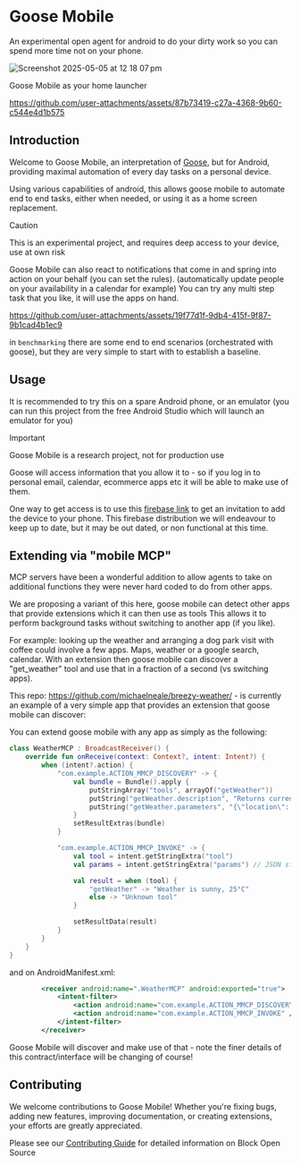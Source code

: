 # Goose Mobile

An experimental open agent for android to do your dirty work so you can spend more time not on your phone.

![Screenshot 2025-05-05 at 12 18 07 pm](https://github.com/user-attachments/assets/22b11dd7-0adf-428b-94db-6c1afc600b3e)

Goose Mobile as your home launcher 

https://github.com/user-attachments/assets/87b73419-c27a-4368-9b60-c544e4d1b575


## Introduction
Welcome to Goose Mobile, an interpretation of [Goose](https://github.com/block/goose), but for Android, providing maximal automation of every day tasks on a personal device.

Using various capabilities of android, this allows goose mobile to automate end to end tasks, 
either when needed, or using it as a home screen replacement.

> [!CAUTION]
> This is an experimental project, and requires deep access to your device, use at own risk

Goose Mobile can also react to notifications that come in and spring into action on your behalf (you can set the rules).
(automatically update people on your availability in a calendar for example)
You can try any multi step task that you like, it will use the apps on hand.

https://github.com/user-attachments/assets/19f77d1f-9db4-415f-9f87-9b1cad4b1ec9

in `benchmarking` there are some end to end scenarios (orchestrated with goose), but they are very simple to start with to establish a baseline.

## Usage 

It is recommended to try this on a spare Android phone, or an emulator (you can run this project from the free Android Studio which will launch an emulator for you)

> [!IMPORTANT]  
> Goose Mobile is a research project, not for production use

Goose will access information that you allow it to - so if you log in to personal email, calendar, ecommerce apps etc it will be able to make use of them.

One way to get access is to use this <a href="https://appdistribution.firebase.google.com/pub/i/3f111ea732d5f7f6">firebase link</a> to get an invitation to add the device to your phone. 
This firebase distribution we will endeavour to keep up to date, but it may be out dated, or non functional at this time.

## Extending via "mobile MCP"

MCP servers have been a wonderful addition to allow agents to take on additional functions they were never
hard coded to do from other apps. 

We are proposing a variant of this here, goose mobile can detect other apps that provide extensions which it can then use as tools
This allows it to perform background tasks without switching to another app (if you like).

For example: looking up the weather and arranging a dog park visit with coffee could involve a few apps. Maps, weather or a google search, calendar. 
With an extension then goose mobile can discover a "get_weather" tool and use that in a fraction of a second (vs switching apps).

This repo: https://github.com/michaelneale/breezy-weather/ - is currently an example of a very simple app that provides an extension that goose mobile can discover:


You can extend goose mobile with any app as simply as the following:

```kotlin
class WeatherMCP : BroadcastReceiver() {
    override fun onReceive(context: Context?, intent: Intent?) {
        when (intent?.action) {
            "com.example.ACTION_MMCP_DISCOVERY" -> {
                val bundle = Bundle().apply {
                    putStringArray("tools", arrayOf("getWeather"))
                    putString("getWeather.description", "Returns current weather for given location.")
                    putString("getWeather.parameters", "{\"location\": \"string\"}")
                }
                setResultExtras(bundle)
            }

            "com.example.ACTION_MMCP_INVOKE" -> {
                val tool = intent.getStringExtra("tool")
                val params = intent.getStringExtra("params") // JSON string

                val result = when (tool) {
                    "getWeather" -> "Weather is sunny, 25°C"
                    else -> "Unknown tool"
                }

                setResultData(result)
            }
        }
    }
}
```

and on AndroidManifest.xml:

```xml
        <receiver android:name=".WeatherMCP" android:exported="true">
            <intent-filter>
                <action android:name="com.example.ACTION_MMCP_DISCOVERY" />
                <action android:name="com.example.ACTION_MMCP_INVOKE" />
            </intent-filter>
        </receiver>
```

Goose Mobile will discover and make use of that - note the finer details of this contract/interface will be changing of course!

## Contributing

We welcome contributions to Goose Mobile! Whether you're fixing bugs, adding new features, improving documentation, or creating extensions, your efforts are greatly appreciated.

Please see our [Contributing Guide](CONTRIBUTING.md) for detailed information on Block Open Source